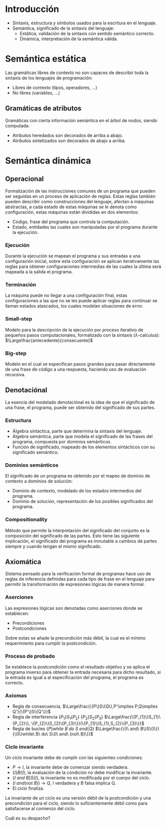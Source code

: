 # Introducción
- Sintaxis, estructura y símbolos usados para la escritura en el lenguaje.
- Semántica, significado de la sintaxis del lenguaje:
	- Estática, validación de la sintaxis con sentido semántico correcto.
	- Dinámica, interpretación de la semántica válida.
# Semántica estática
Las gramáticas libres de contexto no son capaces de describir toda la sintaxis de los lenguajes de programación: 
- Libres de contexto (tipos, operadores, ...)
- No libres (variables, ...)
## Gramáticas de atributos
Gramáticas con cierta información semántica en el árbol de nodos, siendo computada:
- Atributos heredados son decorados de arriba a abajo.
- Atributos sintetizados son decorados de abajo a arriba.
# Semántica dinámica
## Operacional
Formalización de las instrucciones comunes de un programa que pueden ser seguidas en un proceso de aplicación de reglas.  Estas reglas también pueden describir como construcciones del lenguaje, afectan a máquinas abstractas, a cada estado de estas máquinas se le denota como configuración, estas máquinas están divididas en dos elementos:
- Código, frase del programa que controla la computación.
- Estado, entidades las cuales son manipuladas por el programa durante la ejecución.
### Ejecución
Durante la ejecución se mapean el programa y sus entradas a una configuración inicial, sobre esta configuración se aplican iterativamente las reglas para obtener configuraciones intermedias de las cuales la última será mapeada a la salida el programa.
### Terminación
La máquina puede no llegar a una configuración final, estas configuraciones a las que no se les puede aplicar reglas para continuar se llaman estados atascados, los cuales modelan situaciones de error.
### Small-step
Modelo para la descripción de la ejecución por proceso iterativo de pequeños pasos computacionales, formalizado con la sintaxis ($\lambda$-calculus):
$\Large\frac{antecedente}{consecuente}$
### Big-step
Modelo en el cual se especifican pasos grandes para pasar directamente de una frase de código a una respuesta, haciendo uso de evaluación recursiva.
## Denotaciónal
La esencia del modelado denotaciónal es la idea de que el significado de una frase, el programa, puede ser obtenido del significado de sus partes.
### Estructura
- Álgebra sintáctica, parte que determina la sintaxis del lenguaje.
- Álgebra semántica, parte que modela el significado de las frases del programa, compuesta por dominios semánticos.
- Función de significado, mapeado de los elementos sintácticos con su significado semántico.
### Dominios semánticos
El significado de un programa es obtenido por el mapeo de dominio de contexto a dominios de solución:
- Dominio de contexto, modelado de los estados intermedios del programa.
- Dominio de solución, representación de los posibles significados del programa.
### Compositionality
Método que permite la interpretación del significado del conjunto es la composición del significado de las partes. Esto tiene las siguiente implicación, el significado del programa es inmutable a cambios de partes siempre y cuando tengan el mismo significado.
## Axiomática
Sistema pensado para la verificación formal de programas hace uso de reglas de inferencia definidas para cada tipo de frase en el lenguaje para permitir la transformación de expresiones lógicas de manera formal.
### Aserciones
Las expresiones lógicas son denotadas como aserciones donde se establecen:
- Precondiciones
- Postcondiciones

Sobre estas se añade la precondición más débil, la cual es el mínimo requerimiento para cumplir la postcondición.
### Proceso de probado
Se establece la postcondición como el resultado objetivo y se aplica el programa inverso para obtener la entrada necesaria para dicho resultado, si la entrada es igual a al especificación del programa, el programa es correcto.
### Axiomas
- Regla de consecuencia, 
$\Large\frac{\{P\}S\{Q\},P'\implies P,Q\implies Q'}{\{P'\}S\{Q'\}}$
- Regla de interferencia 
$\{P_{1}\}S_{1}\{P_{2}\}$
$\{P_{2}\}S_{2}\{P_{3}\}$
$\Large\frac{\{P_{1}\}S_{1}\{P_{2}\}, \{P_{2}\}S_{2}\{P_{3}\}}{\{P_{1}\}S_{1},S_{2}\{P_{3}\}}$
- Regla de bucles
$\{P\}while\ B\ do\ S\ end\{Q\}$
$\Large\frac{\{I\ and\ B\}S\{I\}}{\{I\}while\ B\ do\ S\{I\ and\ (not\ B)\}}$
### Ciclo invariante
Un ciclo invariante debe de cumplir con las siguientes condiciones:
- $P\to I$, la invariante debe de comenzar siendo verdadera.
- $\{I\}B\{I\}$, la evaluación de la condición no debe modificar la invariante.
- $\{I\ an d\ B\}S\{I\}$, la invariante no es modificada por el cuerpo del ciclo.
- $(I\ an d(not\ B))\to Q$, I verdadera y B falsa implica Q.
- El ciclo finaliza.

La invariante de un ciclo es una versión débil de la postcondición y una precondición para el ciclo, siendo lo suficientemente débil como para satisfacerse al comienzo del ciclo.

Cuál es su despacho?